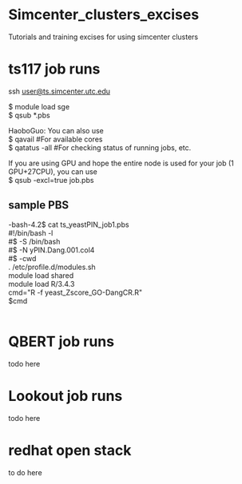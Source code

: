 # Simcenter_clusters_excises
Tutorials and training excises for using simcenter clusters

# ts117 job runs
ssh user@ts.simcenter.utc.edu

$ module load sge <br>
$ qsub *.pbs

HaoboGuo: You can also use <br> 
$ qavail #For available cores <br> 
$ qatatus -all #For checking status of running jobs, etc. <br> 

If you are using GPU and hope the entire node is used for your job (1 GPU+27CPU), you can use <br> 
$ qsub -excl=true job.pbs <br> 

## sample PBS
-bash-4.2$ cat ts_yeastPIN_job1.pbs  <br>
#!/bin/bash -l  <br>
#$ -S /bin/bash <br>
#$ -N yPIN.Dang.001.col4  <br>
#$ -cwd  <br>
. /etc/profile.d/modules.sh  <br>
module load shared <br>
module load R/3.4.3 <br> 
cmd="R -f yeast_Zscore_GO-DangCR.R" <br> 
$cmd  <br>
<br> 

# QBERT job runs
todo here 

# Lookout job runs
todo here


# redhat open stack
to do here

